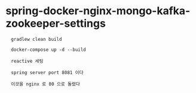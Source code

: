 # spring-docker-nginx-mongo-kafka-zookeeper-settings

```
  gradlew clean build
  
  docker-compose up -d --build 
  
  reactive 세팅
  
  spring server port 8081 이다 
  
  이것을 nginx 로 80 으로 돌렸다
```
